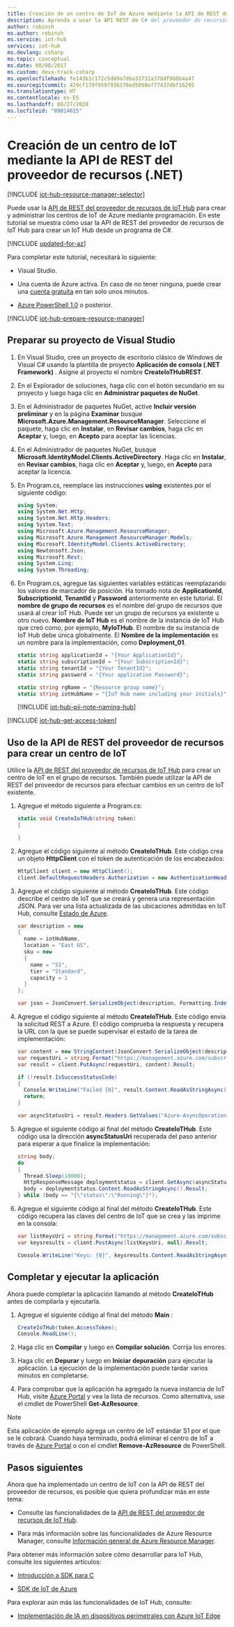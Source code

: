 ```yaml
---
title: Creación de un centro de IoT de Azure mediante la API de REST del proveedor de recursos | Microsoft Docs
description: Aprenda a usar la API REST de C# del proveedor de recursos para crear y administrar una instancia de IoT Hub mediante programación.
author: robinsh
ms.author: robinsh
ms.service: iot-hub
services: iot-hub
ms.devlang: csharp
ms.topic: conceptual
ms.date: 08/08/2017
ms.custom: devx-track-csharp
ms.openlocfilehash: fe143b1c172c5d89a7dba33731a378df988b4a47
ms.sourcegitcommit: 419cf179f9597936378ed5098ef77437dbf16295
ms.translationtype: HT
ms.contentlocale: es-ES
ms.lasthandoff: 08/27/2020
ms.locfileid: "89014615"
---
```

# <a name="create-an-iot-hub-using-the-resource-provider-rest-api-net"></a>Creación de un centro de IoT mediante la API de REST del proveedor de recursos (.NET)

[!INCLUDE [iot-hub-resource-manager-selector](../../includes/iot-hub-resource-manager-selector.md)]

Puede usar la [API de REST del proveedor de recursos de IoT Hub](https://docs.microsoft.com/rest/api/iothub/iothubresource) para crear y administrar los centros de IoT de Azure mediante programación. En este tutorial se muestra cómo usar la API de REST del proveedor de recursos de IoT Hub para crear un IoT Hub desde un programa de C#.

[!INCLUDE [updated-for-az](../../includes/updated-for-az.md)]

Para completar este tutorial, necesitará lo siguiente:

* Visual Studio.

* Una cuenta de Azure activa. En caso de no tener ninguna, puede crear una [cuenta gratuita](https://azure.microsoft.com/pricing/free-trial/) en tan solo unos minutos.

* [Azure PowerShell 1.0](https://docs.microsoft.com/powershell/azure/install-Az-ps) o posterior.

[!INCLUDE [iot-hub-prepare-resource-manager](../../includes/iot-hub-prepare-resource-manager.md)]

## <a name="prepare-your-visual-studio-project"></a>Preparar su proyecto de Visual Studio

1. En Visual Studio, cree un proyecto de escritorio clásico de Windows de Visual C# usando la plantilla de proyecto **Aplicación de consola (.NET Framework)** . Asigne al proyecto el nombre **CreateIoTHubREST**.

2. En el Explorador de soluciones, haga clic con el botón secundario en su proyecto y luego haga clic en **Administrar paquetes de NuGet**.

3. En el Administrador de paquetes NuGet, active **Incluir versión preliminar** y en la página **Examinar** busque **Microsoft.Azure.Management.ResourceManager**. Seleccione el paquete, haga clic en **Instalar**, en **Revisar cambios**, haga clic en **Aceptar** y, luego, en **Acepto** para aceptar las licencias.

4. En el Administrador de paquetes NuGet, busque **Microsoft.IdentityModel.Clients.ActiveDirectory**.  Haga clic en **Instalar**, en **Revisar cambios**, haga clic en **Aceptar** y, luego, en **Acepto** para aceptar la licencia.

5. En Program.cs, reemplace las instrucciones **using** existentes por el siguiente código:

    ```csharp
    using System;
    using System.Net.Http;
    using System.Net.Http.Headers;
    using System.Text;
    using Microsoft.Azure.Management.ResourceManager;
    using Microsoft.Azure.Management.ResourceManager.Models;
    using Microsoft.IdentityModel.Clients.ActiveDirectory;
    using Newtonsoft.Json;
    using Microsoft.Rest;
    using System.Linq;
    using System.Threading;
    ```

6. En Program.cs, agregue las siguientes variables estáticas reemplazando los valores de marcador de posición. Ha tomado nota de **ApplicationId**, **SubscriptionId**, **TenantId** y **Password** anteriormente en este tutorial. El **nombre de grupo de recursos** es el nombre del grupo de recursos que usará al crear IoT Hub. Puede ser un grupo de recursos ya existente u otro nuevo. **Nombre de IoT Hub** es el nombre de la instancia de IoT Hub que creó como, por ejemplo, **MyIoTHub**. El nombre de su instancia de IoT Hub debe única globalmente. El **Nombre de la implementación** es un nombre para la implementación, como **Deployment_01**.

    ```csharp
    static string applicationId = "{Your ApplicationId}";
    static string subscriptionId = "{Your SubscriptionId}";
    static string tenantId = "{Your TenantId}";
    static string password = "{Your application Password}";

    static string rgName = "{Resource group name}";
    static string iotHubName = "{IoT Hub name including your initials}";
    ```
   
    [!INCLUDE [iot-hub-pii-note-naming-hub](../../includes/iot-hub-pii-note-naming-hub.md)]

[!INCLUDE [iot-hub-get-access-token](../../includes/iot-hub-get-access-token.md)]

## <a name="use-the-resource-provider-rest-api-to-create-an-iot-hub"></a>Uso de la API de REST del proveedor de recursos para crear un centro de IoT

Utilice la [API de REST del proveedor de recursos de IoT Hub](https://docs.microsoft.com/rest/api/iothub/iothubresource) para crear un centro de IoT en el grupo de recursos. También puede utilizar la API de REST del proveedor de recursos para efectuar cambios en un centro de IoT existente.

1. Agregue el método siguiente a Program.cs:

    ```csharp
    static void CreateIoTHub(string token)
    {

    }
    ```

2. Agregue el código siguiente al método **CreateIoTHub**. Este código crea un objeto **HttpClient** con el token de autenticación de los encabezados:

    ```csharp
    HttpClient client = new HttpClient();
    client.DefaultRequestHeaders.Authorization = new AuthenticationHeaderValue("Bearer", token);
    ```

3. Agregue el código siguiente al método **CreateIoTHub**. Este código describe el centro de IoT que se creará y genera una representación JSON. Para ver una lista actualizada de las ubicaciones admitidas en IoT Hub, consulte [Estado de Azure](https://azure.microsoft.com/status/).

    ```csharp
    var description = new
    {
      name = iotHubName,
      location = "East US",
      sku = new
      {
        name = "S1",
        tier = "Standard",
        capacity = 1
      }
    };

    var json = JsonConvert.SerializeObject(description, Formatting.Indented);
    ```

4. Agregue el código siguiente al método **CreateIoTHub**. Este código envía la solicitud REST a Azure. El código comprueba la respuesta y recupera la URL con la que se puede supervisar el estado de la tarea de implementación:

    ```csharp
    var content = new StringContent(JsonConvert.SerializeObject(description), Encoding.UTF8, "application/json");
    var requestUri = string.Format("https://management.azure.com/subscriptions/{0}/resourcegroups/{1}/providers/Microsoft.devices/IotHubs/{2}?api-version=2016-02-03", subscriptionId, rgName, iotHubName);
    var result = client.PutAsync(requestUri, content).Result;

    if (!result.IsSuccessStatusCode)
    {
      Console.WriteLine("Failed {0}", result.Content.ReadAsStringAsync().Result);
      return;
    }

    var asyncStatusUri = result.Headers.GetValues("Azure-AsyncOperation").First();
    ```

5. Agregue el siguiente código al final del método **CreateIoTHub**. Este código usa la dirección **asyncStatusUri** recuperada del paso anterior para esperar a que finalice la implementación:

    ```csharp
    string body;
    do
    {
      Thread.Sleep(10000);
      HttpResponseMessage deploymentstatus = client.GetAsync(asyncStatusUri).Result;
      body = deploymentstatus.Content.ReadAsStringAsync().Result;
    } while (body == "{\"status\":\"Running\"}");
    ```

6. Agregue el siguiente código al final del método **CreateIoTHub**. Este código recupera las claves del centro de IoT que se crea y las imprime en la consola:

    ```csharp
    var listKeysUri = string.Format("https://management.azure.com/subscriptions/{0}/resourceGroups/{1}/providers/Microsoft.Devices/IotHubs/{2}/IoTHubKeys/listkeys?api-version=2016-02-03", subscriptionId, rgName, iotHubName);
    var keysresults = client.PostAsync(listKeysUri, null).Result;

    Console.WriteLine("Keys: {0}", keysresults.Content.ReadAsStringAsync().Result);
    ```

## <a name="complete-and-run-the-application"></a>Completar y ejecutar la aplicación

Ahora puede completar la aplicación llamando al método **CreateIoTHub** antes de compilarla y ejecutarla.

1. Agregue el siguiente código al final del método **Main** :

    ```csharp
    CreateIoTHub(token.AccessToken);
    Console.ReadLine();
    ```

2. Haga clic en **Compilar** y luego en **Compilar solución**. Corrija los errores.

3. Haga clic en **Depurar** y luego en **Iniciar depuración** para ejecutar la aplicación. La ejecución de la implementación puede tardar varios minutos en completarse.

4. Para comprobar que la aplicación ha agregado la nueva instancia de IoT Hub, visite [Azure Portal](https://portal.azure.com/) y vea la lista de recursos. Como alternativa, use el cmdlet de PowerShell **Get-AzResource**.

> [!NOTE]
> Esta aplicación de ejemplo agrega un centro de IoT estándar S1 por el que se le cobrará. Cuando haya terminado, podrá eliminar el centro de IoT a través de [Azure Portal](https://portal.azure.com/) o con el cmdlet **Remove-AzResource** de PowerShell.

## <a name="next-steps"></a>Pasos siguientes

Ahora que ha implementado un centro de IoT con la API de REST del proveedor de recursos, es posible que quiera profundizar más en este tema:

* Consulte las funcionalidades de la [API de REST del proveedor de recursos de IoT Hub](https://docs.microsoft.com/rest/api/iothub/iothubresource).

* Para más información sobre las funcionalidades de Azure Resource Manager, consulte [Información general de Azure Resource Manager](../azure-resource-manager/management/overview.md).

Para obtener más información sobre cómo desarrollar para IoT Hub, consulte los siguientes artículos:

* [Introducción a SDK para C](iot-hub-device-sdk-c-intro.md)

* [SDK de IoT de Azure](iot-hub-devguide-sdks.md)

Para explorar aún más las funcionalidades de IoT Hub, consulte:

* [Implementación de IA en dispositivos perimetrales con Azure IoT Edge](../iot-edge/tutorial-simulate-device-linux.md)